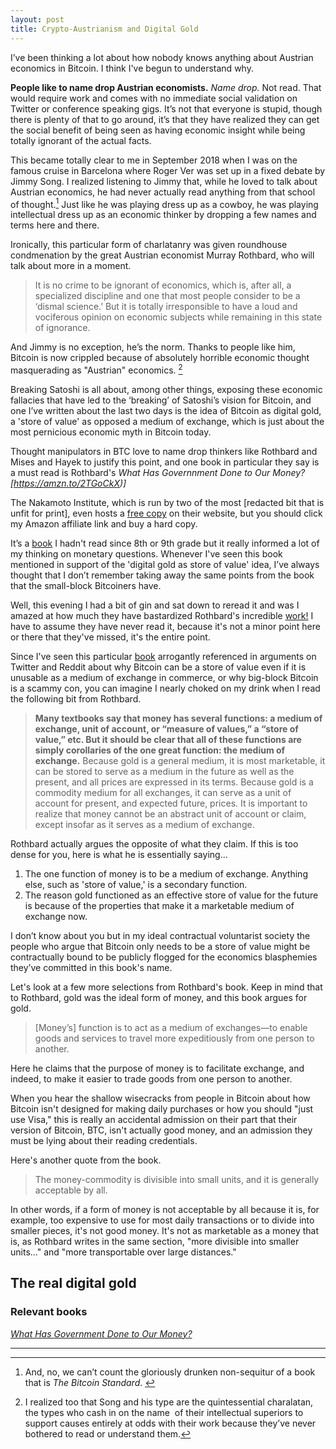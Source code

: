 ```yaml
---
layout: post
title: Crypto-Austrianism and Digital Gold
---
```


I’ve been thinking a lot about how nobody knows anything about Austrian economics in Bitcoin. I think I've begun to understand why.

**People like to name drop Austrian economists.** *Name drop.* Not read. That would require work and comes with no immediate social validation on Twitter or conference speaking gigs. It’s not that everyone is stupid, though there is plenty of that to go around, it’s that they have realized they can get the social benefit of being seen as having economic insight while being totally ignorant of the actual facts.

This became totally clear to me in September 2018 when I was on the famous cruise in Barcelona where Roger Ver was set up in a fixed debate by Jimmy Song. I realized listening to Jimmy that, while he loved to talk about Austrian economics, he had never actually read anything from that school of thought.[^1] Just like he was playing dress up as a cowboy, he was playing intellectual dress up as an economic thinker by dropping a few names and terms here and there.

Ironically, this particular form of charlatanry was given roundhouse condmenation by the great Austrian economist Murray Rothbard, who will talk about more in a moment.

> It is no crime to be ignorant of economics, which is, after all, a specialized discipline and one that most people consider to be a ‘dismal science.’ But it is totally irresponsible to have a loud and vociferous opinion on economic subjects while remaining in this state of ignorance.

And Jimmy is no exception, he’s the norm. Thanks to people like him, Bitcoin is now crippled because of absolutely horrible economic thought masquerading as "Austrian" economics. [^2]

Breaking Satoshi is all about, among other things, exposing these economic fallacies that have led to the ‘breaking’ of Satoshi’s vision for Bitcoin, and one I’ve written about the last two days is the idea of Bitcoin as digital gold, a 'store of value' as opposed a medium of exchange, which is just about the most pernicious economic myth in Bitcoin today.

Thought manipulators in BTC love to name drop thinkers like Rothbard and Mises and Hayek to justify this point, and one book in particular they say is a must read is Rothbard's *What Has Governnment Done to Our Money?[https://amzn.to/2TGoCkX)]* 

The Nakamoto Institute, which is run by two of the most [redacted bit that is unfit for print], even hosts a [free copy](https://nakamotoinstitute.org/static/docs/what-has-government-done-to-our-money.pdf) on their website, but you should click my Amazon affiliate link and buy a hard copy.

It’s a [book](https://amzn.to/2TGoCkX) I hadn't read since 8th or 9th grade but it really informed a lot of my thinking on monetary questions. Whenever I've seen this book mentioned in support of the 'digital gold as store of value' idea, I’ve always thought that I don’t remember taking away the same points from the book that the small-block Bitcoiners have.

Well, this evening I had a bit of gin and sat down to reread it and was I amazed at how much they have bastardized Rothbard's incredible [work!](https://amzn.to/2TGoCkX) I have to assume they have never read it, because it's not a minor point here or there that they've missed, it's the entire point.

Since I've seen this particular [book](https://amzn.to/2TGoCkX) arrogantly referenced in arguments on Twitter and Reddit about why Bitcoin can be a store of value even if it is unusable as a medium of exchange in commerce, or why big-block Bitcoin is a scammy con, you can imagine I nearly choked on my drink when I read the following bit from Rothbard.

> **Many textbooks say that money has several functions: a medium of exchange, unit of account, or “measure of values,” a “store of value,” etc. But it should be clear that all of these functions are simply corollaries of the one great function: the medium of exchange.** Because gold is a general medium, it is most marketable, it can be stored to serve as a medium in the future as well as the present, and all prices are expressed in its terms. Because gold is a commodity medium for all exchanges, it can serve as a unit of account for present, and expected future, prices. It is important to realize that money cannot be an abstract unit of account or claim, except insofar as it serves as a medium of exchange.

Rothbard actually argues the opposite of what they claim. If this is too dense for you, here is what he is essentially saying...

1. The one function of money is to be a medium of exchange. Anything else, such as 'store of value,' is a secondary function.
2. The reason gold functioned as an effective store of value for the future is because of the properties that make it a marketable medium of exchange now.

I don’t know about you but in my ideal contractual voluntarist society the people who argue that Bitcoin only needs to be a store of value might be contractually bound to be publicly flogged for the economics blasphemies they’ve committed in this book's name.

Let's look at a few more selections from Rothbard's book. Keep in mind that to Rothbard, gold was the ideal form of money, and this book argues for gold.

> [Money’s] function is to act as a medium of exchanges—to enable goods and services to travel more expeditiously from one person to another. 

Here he claims that the purpose of money is to facilitate exchange, and indeed, to make it easier to trade goods from one person to another. 

When you hear the shallow wisecracks from people in Bitcoin about how Bitcoin isn't designed for making daily purchases or how you should "just use Visa," this is really an accidental admission on their part that their version of Bitcoin, BTC, isn't actually good money, and an admission they must be lying about their reading credentials.

Here's another quote from the book.

> The money-commodity is divisible into small units, and it is generally acceptable by all.

In other words, if a form of money is not acceptable by all because it is, for example, too expensive to use for most daily transactions or to divide into smaller pieces, it's not good money. It's not as marketable as a money that is, as Rothbard writes in the same section, "more divisible into smaller units..." and "more transportable over large distances." 

## The real digital gold

### Relevant books

*[What Has Government Done to Our Money?](https://amzn.to/2TGoCkX)*

---

[^1]: And, no, we can’t count the gloriously drunken non-sequitur of a book that is *The Bitcoin Standard*. 

[^2]: I realized too that Song and his type are the quintessential charalatan, the types who cash in on the name  of their intellectual superiors to support causes entirely at odds with their work because they’ve never bothered to read or understand them. 
